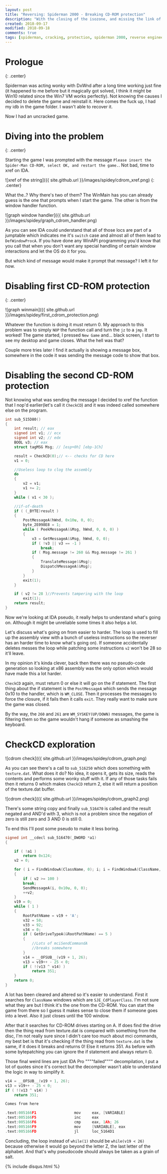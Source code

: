 ```yaml
---
layout: post
title: "Reversing: Spiderman 2000 - Breaking CD-ROM protection"
description: "With the closing of the isozone, and missing the link of the available NO-CD patch I needed to crack it myself"
created: 2018-09-17
modified: 2018-09-18
comments: true
tags: [spiderman, cracking, protection, spiderman 2000, reverse engineering, ida pro]
---
```


# Prologue
{: .center}

Spiderman was acting wonky with DxWnd after a long time working just fine (it happened to me before but it magically got solved, I think it might be Win10 related since the Win7 VM works perfectly). Not knowing the causes I decided to delete the game and reinstall it. Here comes the fuck up, I had my idb in the game folder. I wasn't able to recover it.

Now I had an uncracked game.


# Diving into the problem
{: .center}

Starting the game I was prompted with the message `Please insert the Spider-Man CD-ROM, select OK, and restart the game.`. Not bad, time to xref on IDA.

![xref of the string]({{ site.github.url }}/images/spidey/cdrom_xref.png)
{: .center}

What the..? Why there's two of them? The WinMain has you can already guess is the one that prompts when I start the game. The other is from the window handler function.

![graph window handler]({{ site.github.url }}/images/spidey/graph_cdrom_handler.png)

As you can see IDA could understand that all of those locs are part of a jumptable which indicates me it's `switch` case and almost all of them lead to `DefWindowProcA`. If you have done any WinAPI programming you'd know that you call that when you don't want any special handling of certain window interactions and let the OS do it for you.

But which kind of message would make it prompt that message? I left it for now.


# Disabling first CD-ROM protection
{: .center}


![graph winmain]({{ site.github.url }}/images/spidey/first_cdrom_protection.png)

Whatever the function is doing it must return 0. My approach to this problem was to simply `NOP` the function call and turn the `jz` to a `jmp`. It worked! The game started, I pressed `New Game` and... black screen, I start to see my desktop and game closes. What the hell was that?

Couple more tries later I find it actually is showing a message box, somewhere in the code it was sending the message code to show that box.


# Disabling the second CD-ROM protection

Not knowing what was sending the message I decided to xref the function that I nop'd earlier(let's call it `CheckCD`) and it was indeed called somewhere else on the program. 

```c
int sub_515D80()
{
	int result; // eax
	signed int v1; // ecx
	signed int v2; // edx
	BOOL v3; // eax
	struct tagMSG Msg; // [esp+0h] [ebp-1Ch]

	result = CheckCD(0);// <-- checks for CD here
	v1 = 0;

	//Useless loop to clog the assembly
	do
	{
		v2 = v1;
		v1 += 2;
	}
	while ( v1 < 30 );

	//if-of-death
	if ( (_BYTE)result )
	{
		PostMessageA(hWnd, 0x10u, 0, 0);
		byte_2E098E8 = 1;
		while ( PeekMessageA(&Msg, hWnd, 0, 0, 0) )
		{
			v3 = GetMessageA(&Msg, hWnd, 0, 0);
			if ( !v3 || v3 == -1 )
				break;
			if ( Msg.message != 260 && Msg.message != 261 )
			{
				TranslateMessage(&Msg);
				DispatchMessageA(&Msg);
			}
		}
		exit(1);
	}

	if ( v2 != 28 )//Prevents tampering with the loop
		exit(1);
	return result;
}
```

Now we're looking at IDA pseudo, it really helps to understand what's going on. Although it might be unreliable some times it also helps a lot.


Let's discuss what's going on from easier to harder. The loop is used to fill up the assembly view with a bunch of useless instructions so the reverser has an harder time to know what's going on). If someone accidentally deletes messes the loop while patching some instructions `v2` won't be 28 so it'll leave.

In my opinion it's kinda clever, back then there was no pseudo-code generation so looking at x86 assembly was the only option which would have made this a lot harder.


`CheckCD` again, must return 0 or else it will go on the if statement. The first thing about the if statement is the `PostMessageA` which sends the message 0x10 to the handler, which is `WM_CLOSE`. Then it processes the messages to force the closure, if it fails then it calls `exit`. They really want to make sure the game was closed.


By the way, the `260` and `261` are `WM_SYSKEY(UP/DOWN)` messages, the game is filtering them so the game wouldn't hang if someone as smashing the keyboard.



# CheckCD exploration

![cdrom check]({{ site.github.url }}/images/spidey/cdrom_graph.png)

As you can see there's a call to `sub_516250` which does something with `texture.dat`. What does it do? No idea, it opens it, gets its size, reads the contents and performs some wonky stuff with it. If any of those tasks fails then it returns 0 which makes `CheckCD` return 2, else it will return a position of the texture.dat buffer.

![cdrom check]({{ site.github.url }}/images/spidey/cdrom_graph2.png)

There's some string copy and finally `sub_516470` is called and the result negated and AND'd with 3, which is not a problem since the negation of zero is still zero and 3 AND 0 is still 0.

To end this I'll post some pseudo to make it less boring.

```c
signed int __cdecl sub_516470(_DWORD *a1)
{

	if ( !a1 )
		return 0x124;
	v2 = 0;

	for ( i = FindWindowA(ClassName, 0); i; i = FindWindowA(ClassName, 0) )
	{
		if ( v2 >= 100 )
		break;
		SendMessageA(i, 0x10u, 0, 0);
		++v2;
	}
	v19 = 0;
	while ( 1 )
	{
		RootPathName = v19 + 'A';
		v32 = 58;
		v33 = 92;
		v34 = 0;
		if ( GetDriveTypeA(&RootPathName) == 5 )
		{
			//Lots of mciSendCommandA
			//breaks somewhere
		}
		v14 = __OFSUB__(v19 + 1, 26);
		v13 = v19++ - 25 < 0;
		if ( !(v13 ^ v14) )
			return 351;
	}
	return 0;
}
```

A lot has been cleared and altered so it's easier to understand. First it searches for `ClassName` windows which are `SJE_CdPlayerClass`. I'm not sure what they are but I think it's the one from the CD-ROM. You can start the game from there so I guess it makes sense to close them if someone goes into a level. Also it just closes until the 100 window.

After that it searches for CD-ROM drives starting on A. If does find the drive then the thing read from texture.dat is compared with something from the disc, I'm not really sure since I didn't care too much about mci commands, my best bet is that it's checking if the thing read from `texture.dat` is the same, if it does it breaks and returns 0! Else it returns 351. As before with some bytepatching you can ignore the if statement and always return 0.

Those final weird lines are just IDA Pro """"failed"""" decompilation, I put a lot of quotes since it's correct but the decompiler wasn't able to understand the logic in way to simplify it.

```c
v14 = __OFSUB__(v19 + 1, 26);
v13 = v19++ - 25 < 0;
if ( !(v13 ^ v14) )
	return 351;

Comes from here

.text:005166F1                 mov     eax, [VARIABLE]
.text:005166F5                 inc     eax
.text:005166F6                 cmp     eax, 1Ah; 26
.text:005166F9                 mov     [VARIABLE], eax
.text:005166FD                 jl      loc_5164D1

```

Concluding, the  loop instead of `while(1)` should be `while(v19 < 26)` because otherwise it would go beyond the letter Z, the last letter of the alphabet. And that's why pseudocode should always be taken as a grain of salt.

{% include disqus.html %}
